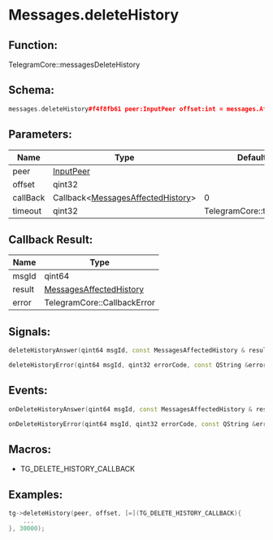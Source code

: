 # Messages.deleteHistory

## Function:

TelegramCore::messagesDeleteHistory

## Schema:

```c++
messages.deleteHistory#f4f8fb61 peer:InputPeer offset:int = messages.AffectedHistory;
```
## Parameters:

|Name|Type|Default|
|----|----|-------|
|peer|[InputPeer](../../types/inputpeer.md)||
|offset|qint32||
|callBack|Callback&lt;[MessagesAffectedHistory](../../types/messagesaffectedhistory.md)&gt;|0|
|timeout|qint32|TelegramCore::timeOut()|

## Callback Result:

|Name|Type|
|----|----|
|msgId|qint64|
|result|[MessagesAffectedHistory](../../types/messagesaffectedhistory.md)|
|error|TelegramCore::CallbackError|

## Signals:

```c++
deleteHistoryAnswer(qint64 msgId, const MessagesAffectedHistory & result)
```
```c++
deleteHistoryError(qint64 msgId, qint32 errorCode, const QString &errorText)
```

## Events:

```c++
onDeleteHistoryAnswer(qint64 msgId, const MessagesAffectedHistory & result)
```
```c++
onDeleteHistoryError(qint64 msgId, qint32 errorCode, const QString &errorText)
```

## Macros:

* TG_DELETE_HISTORY_CALLBACK

## Examples:

```c++
tg->deleteHistory(peer, offset, [=](TG_DELETE_HISTORY_CALLBACK){
    ...
}, 30000);
```
